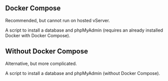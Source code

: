 ## Docker Compose
Recommended, but cannot run on hosted vServer.

A script to install a database and phpMyAdmin (requires an already installed Docker with Docker Compose).

## Without Docker Compose
Alternative, but more complicated.

A script to install a database and phpMyAdmin (without Docker Compose).
